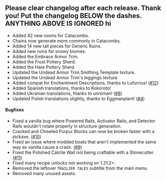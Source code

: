 Please clear changelog after each release.
Thank you!
Put the changelog BELOW the dashes. ANYTHING ABOVE IS IGNORED
hi
-----------------
- Added 42 new rooms for Catacombs.
- Chains now generate more commonly in Catacombs.
- Added 14 new tall pieces for Generic Ruins.
- Added new ruins for snowy biomes.
- Added the Embrace Armor Trim.
- Added the Frost Pottery Sherd.
- Added the Hare Pottery Sherd.
- Updated the Undead Armor Trim Smithing Template texture.
- Updated the Undead Armor Trim's leggings texture.
- Added compat for Enchantment Descriptions, thanks to Lufurrius! ([#12](https://github.com/FrozenBlock/TrailierTales/pull/12))
- Added Spanish translations, thanks to Kokoroto!
- Added Ukranian translations, thanks to unroman! ([#8](https://github.com/FrozenBlock/TrailierTales/pull/8))
- Updated Polish translations slightly, thanks to Eggmanplant! ([#4](https://github.com/FrozenBlock/TrailierTales/pull/4))

#### Bugfixes
- Fixed a vanilla bug where Powered Rails, Activator Rails, and Detector Rails wouldn't rotate properly in structure generation.
- Cracked and Chiseled Purpur Blocks can now be broken faster with a pickaxe. ([#10](https://github.com/FrozenBlock/TrailierTales/issues/10))
- Fixed an issue where modded boats that aren't implemented the same way as vanilla cause a crash. ([#9](https://github.com/FrozenBlock/TrailierTales/issues/9))
- Fixed the Polished Calcite Wall not being craftable with a Stonecutter. ([#11](https://github.com/FrozenBlock/TrailierTales/issues/11))
- Fixed many recipe unlocks not working on 1.21.2+.
- Removed the leftover `TRAILIER TALES` subtitle from the main menu.
- Removed many unused assets.
